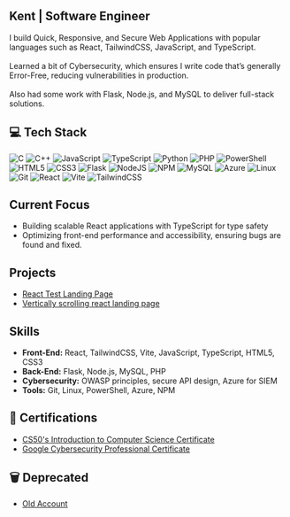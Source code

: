 ## Kent | Software Engineer
I build Quick, Responsive, and Secure Web Applications with popular languages such as React, TailwindCSS, JavaScript, and TypeScript.  
<br>Learned a bit of Cybersecurity, which ensures I write code that’s generally Error-Free, reducing vulnerabilities in production.  
<br>Also had some work with Flask, Node.js, and MySQL to deliver full-stack solutions.


## 💻 Tech Stack
![C](https://img.shields.io/badge/c-%2300599C.svg?style=for-the-badge&logo=c&logoColor=white) ![C++](https://img.shields.io/badge/c++-%2300599C.svg?style=for-the-badge&logo=c%2B%2B&logoColor=white) ![JavaScript](https://img.shields.io/badge/javascript-%23323330.svg?style=for-the-badge&logo=javascript&logoColor=%23F7DF1E) ![TypeScript](https://img.shields.io/badge/typescript-%23007ACC.svg?style=for-the-badge&logo=typescript&logoColor=white) ![Python](https://img.shields.io/badge/python-3670A0?style=for-the-badge&logo=python&logoColor=ffdd54) ![PHP](https://img.shields.io/badge/php-%23777BB4.svg?style=for-the-badge&logo=php&logoColor=white) ![PowerShell](https://img.shields.io/badge/PowerShell-%235391FE.svg?style=for-the-badge&logo=powershell&logoColor=white) ![HTML5](https://img.shields.io/badge/html5-%23E34F26.svg?style=for-the-badge&logo=html5&logoColor=white) ![CSS3](https://img.shields.io/badge/css3-%231572B6.svg?style=for-the-badge&logo=css3&logoColor=white) ![Flask](https://img.shields.io/badge/flask-%23000.svg?style=for-the-badge&logo=flask&logoColor=white) ![NodeJS](https://img.shields.io/badge/node.js-6DA55F?style=for-the-badge&logo=node.js&logoColor=white) ![NPM](https://img.shields.io/badge/NPM-%23CB3837.svg?style=for-the-badge&logo=npm&logoColor=white) ![MySQL](https://img.shields.io/badge/mysql-4479A1.svg?style=for-the-badge&logo=mysql&logoColor=white) ![Azure](https://img.shields.io/badge/azure-%230072C6.svg?style=for-the-badge&logo=microsoftazure&logoColor=white) ![Linux](https://img.shields.io/badge/Linux-FCC624?style=for-the-badge&logo=linux&logoColor=black) ![Git](https://img.shields.io/badge/git-%23F05033.svg?style=for-the-badge&logo=git&logoColor=white) ![React](https://img.shields.io/badge/react-%2320232a.svg?style=for-the-badge&logo=react&logoColor=%2361DAFB) ![Vite](https://img.shields.io/badge/vite-%23646CFF.svg?style=for-the-badge&logo=vite&logoColor=white) ![TailwindCSS](https://img.shields.io/badge/tailwindcss-%2338B2AC.svg?style=for-the-badge&logo=tailwind-css&logoColor=white)


## Current Focus
- Building scalable React applications with TypeScript for type safety  
- Optimizing front-end performance and accessibility, ensuring bugs are found and fixed.


## Projects

- [React Test Landing Page](https://github.com/Kentthou/react_hexgrid)
- [Vertically scrolling react landing page](https://github.com/Kentthou/react_landing_page)


## Skills
- **Front-End:** React, TailwindCSS, Vite, JavaScript, TypeScript, HTML5, CSS3  
- **Back-End:** Flask, Node.js, MySQL, PHP  
- **Cybersecurity:** OWASP principles, secure API design, Azure for SIEM  
- **Tools:** Git, Linux, PowerShell, Azure, NPM


## 📄 Certifications
- [CS50's Introduction to Computer Science Certificate](https://iili.io/J7MgKHQ.png)  
- [Google Cybersecurity Professional Certificate](https://coursera.org/share/18a9aabae0178a6aec46071c4e77a139)


## 🗑️ Deprecated
- [Old Account](https://github.com/KentFiller)
